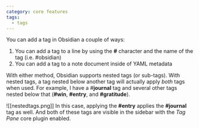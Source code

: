 ```yaml
---
category: core features
tags:
  - tags
---
```

You can add a tag in Obsidian a couple of ways:

1. You can add a tag to a line by using the **#** character and the name of the tag (i.e. #obsidian)
2. You can add a tag to a note document inside of YAML metadata

With either method, Obsidian supports nested tags (or sub-tags). With nested tags, a tag nested below another tag will actually apply _both_ tags when used. For example, I have a #**journal** tag and several other tags nested below that (**#win**, **#entry**, and **#gratitude**).

![[nestedtags.png]]
In this case, applying the **#entry** applies the **#journal** tag as well. And both of these tags are visible in the sidebar with the _Tag Pane_ core plugin enabled.